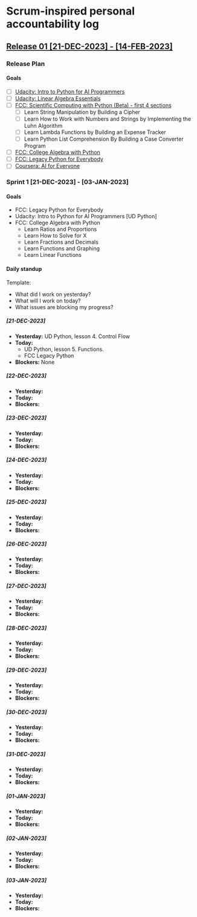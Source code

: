 # Scrum-inspired personal accountability log

## [Release 01 [21-DEC-2023] - [14-FEB-2023]](https://github.com/hattiza/scrumble/milestone/1)

### Release Plan

#### Goals

* [ ] [Udacity: Intro to Python for AI Programmers](https://github.com/hattiza/scrumble/issues/1)
* [ ] [Udacity: Linear Algebra Essentials](https://github.com/hattiza/scrumble/issues/2)
* [ ] [FCC: Scientific Computing with Python (Beta) - first 4 sections](https://github.com/hattiza/scrumble/issues/5)
   * [ ] Learn String Manipulation by Building a Cipher
   * [ ] Learn How to Work with Numbers and Strings by Implementing the Luhn Algorithm
   * [ ] Learn Lambda Functions by Building an Expense Tracker
   * [ ] Learn Python List Comprehension By Building a Case Converter Program 
* [ ] [FCC: College Algebra with Python](https://github.com/hattiza/scrumble/issues/4)
* [ ] [FCC: Legacy Python for Everybody](https://github.com/hattiza/scrumble/issues/3)
* [ ] [Coursera: AI for Everyone](https://github.com/hattiza/scrumble/issues/6)

### Sprint 1 [21-DEC-2023] - [03-JAN-2023]

#### Goals

* FCC: Legacy Python for Everybody
* Udacity: Intro to Python for AI Programmers [UD Python]
* FCC: College Algebra with Python
    * Learn Ratios and Proportions
    * Learn How to Solve for X
    * Learn Fractions and Decimals
    * Learn Functions and Graphing
    * Learn Linear Functions

#### Daily standup

Template: 

  * What did I work on yesterday? 
  * What will I work on today? 
  * What issues are blocking my progress? 

##### [21-DEC-2023]

* **Yesterday:** UD Python, lesson 4. Control Flow
* **Today:** 
  * UD Python, lesson 5. Functions.
  * FCC Legacy Python
* **Blockers:** None

##### [22-DEC-2023]

* **Yesterday:**
* **Today:**
* **Blockers:**

##### [23-DEC-2023]

* **Yesterday:**
* **Today:**
* **Blockers:**

##### [24-DEC-2023]

* **Yesterday:**
* **Today:**
* **Blockers:**

##### [25-DEC-2023]

* **Yesterday:**
* **Today:**
* **Blockers:**

##### [26-DEC-2023]

* **Yesterday:**
* **Today:**
* **Blockers:**

##### [27-DEC-2023]

* **Yesterday:**
* **Today:**
* **Blockers:**

##### [28-DEC-2023]

* **Yesterday:**
* **Today:**
* **Blockers:**

##### [29-DEC-2023]

* **Yesterday:**
* **Today:**
* **Blockers:**

##### [30-DEC-2023]

* **Yesterday:**
* **Today:**
* **Blockers:**

##### [31-DEC-2023]

* **Yesterday:**
* **Today:**
* **Blockers:**

##### [01-JAN-2023]

* **Yesterday:**
* **Today:**
* **Blockers:**

##### [02-JAN-2023]

* **Yesterday:**
* **Today:**
* **Blockers:**

##### [03-JAN-2023]

* **Yesterday:**
* **Today:**
* **Blockers:**

